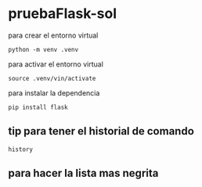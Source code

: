 # pruebaFlask-sol

para crear el entorno virtual

```
python -m venv .venv
```

para activar el entorno virtual

```
source .venv/vin/activate
```

para instalar la dependencia

```
pip install flask
```

## tip para tener el historial de comando

```
history
```

## para hacer la lista mas **negrita**
